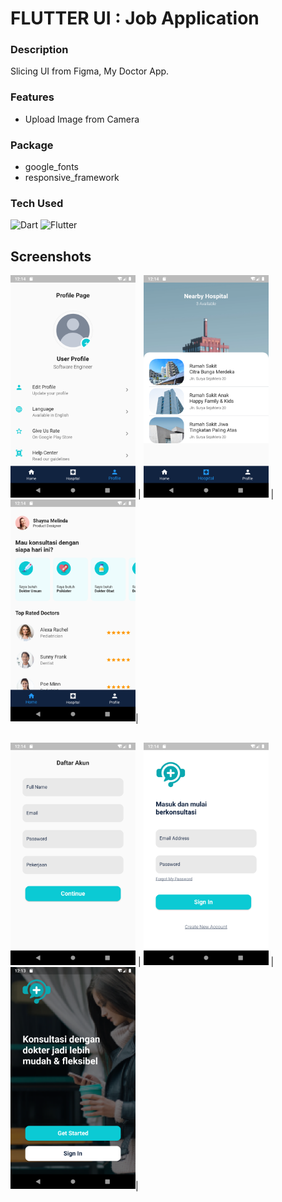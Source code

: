 # FLUTTER UI : Job Application

### Description
Slicing UI from Figma, My Doctor App.

### Features
- Upload Image from Camera

### Package
- google_fonts
- responsive_framework

### Tech Used
![Dart](https://img.shields.io/badge/dart-%230175C2.svg?style=for-the-badge&logo=dart&logoColor=white) ![Flutter](https://img.shields.io/badge/Flutter-%2302569B.svg?style=for-the-badge&logo=Flutter&logoColor=white)


## Screenshots

 <img src="screenshot/6.png" width="200"   /> | <img src="screenshot/5.png" width="200" /> | <img src="screenshot/4.png" width="200" />|

<br/>
 <img src="screenshot/3.png" width="200"   /> | <img src="screenshot/2.png" width="200" /> | <img src="screenshot/1.png" width="200" />|




